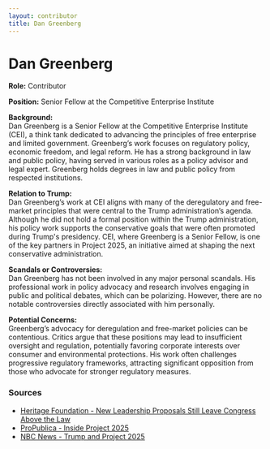 ```yaml
---
layout: contributor
title: Dan Greenberg
---
```


# Dan Greenberg

**Role:** Contributor

**Position:** Senior Fellow at the Competitive Enterprise Institute

**Background:**  
Dan Greenberg is a Senior Fellow at the Competitive Enterprise Institute (CEI), a think tank dedicated to advancing the principles of free enterprise and limited government. Greenberg’s work focuses on regulatory policy, economic freedom, and legal reform. He has a strong background in law and public policy, having served in various roles as a policy advisor and legal expert. Greenberg holds degrees in law and public policy from respected institutions.

**Relation to Trump:**  
Dan Greenberg’s work at CEI aligns with many of the deregulatory and free-market principles that were central to the Trump administration’s agenda. Although he did not hold a formal position within the Trump administration, his policy work supports the conservative goals that were often promoted during Trump's presidency. CEI, where Greenberg is a Senior Fellow, is one of the key partners in Project 2025, an initiative aimed at shaping the next conservative administration.

**Scandals or Controversies:**  
Dan Greenberg has not been involved in any major personal scandals. His professional work in policy advocacy and research involves engaging in public and political debates, which can be polarizing. However, there are no notable controversies directly associated with him personally.

**Potential Concerns:**  
Greenberg’s advocacy for deregulation and free-market policies can be contentious. Critics argue that these positions may lead to insufficient oversight and regulation, potentially favoring corporate interests over consumer and environmental protections. His work often challenges progressive regulatory frameworks, attracting significant opposition from those who advocate for stronger regulatory measures.

### Sources
- [Heritage Foundation - New Leadership Proposals Still Leave Congress Above the Law](https://www.heritage.org/political-process/report/new-leadership-proposals-still-leave-congress-above-the-law)
- [ProPublica - Inside Project 2025](https://www.propublica.org/article/video-project-2025-presidential-training-academy-trump-election)
- [NBC News - Trump and Project 2025](https://www.nbcnews.com/now/video/trump-distances-himself-from-controversial-project-2025-plan-214443589611)
